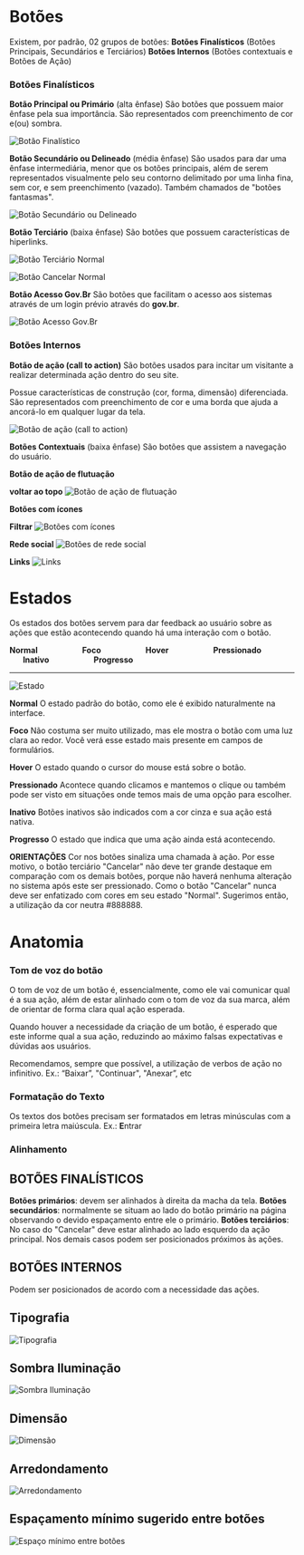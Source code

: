 # Botões

Existem, por padrão, 02 grupos de botões: 
**Botões Finalísticos** (Botões Principais, Secundários e Terciários) 
**Botões Internos** (Botões contextuais e Botões de Ação)

### Botões Finalísticos

**Botão Principal ou Primário** (alta ênfase)
São botões que possuem maior ênfase pela sua importância. São representados com preenchimento de cor e(ou) sombra.

![Botão Finalístico](../../assets/images/components_img/botoes/botao-finalistico.png)

**Botão Secundário ou Delineado** (média ênfase)
São usados para dar uma ênfase intermediária, menor que os botões principais, além de serem representados visualmente pelo seu contorno delimitado por uma linha fina, sem cor, e sem preenchimento (vazado). Também chamados de "botões fantasmas".

![Botão Secundário ou Delineado](../../assets/images/components_img/botoes/botao-secundario.png)

**Botão Terciário** (baixa ênfase)
São botões que possuem características de hiperlinks. 

![Botão Terciário Normal](../../assets/images/components_img/botoes/bt-terciario-normal.png)

![Botão Cancelar Normal](../../assets/images/components_img/botoes/bt-cancelar-normal.png)

**Botão Acesso Gov.Br**
São botões que facilitam o acesso aos sistemas através de um login prévio através do **gov.br**.

![Botão Acesso Gov.Br](../../assets/images/components_img/botoes/botao-acesso-govbr.png)

### Botões Internos

**Botão de ação (call to action)**
São botões usados para incitar um visitante a realizar determinada ação dentro do seu site.

Possue características de construção (cor, forma, dimensão) diferenciada. São representados com preenchimento de cor e uma borda que ajuda a ancorá-lo em qualquer lugar da tela. 

![Botão de ação (call to action)](../../assets/images/components_img/botoes/botao-solicitar.png)

**Botões Contextuais** (baixa ênfase)
São botões que assistem a navegação do usuário.

**Botão de ação de flutuação**

**voltar ao topo** ![Botão de ação de flutuação](../../assets/images/components_img/botoes/botao-flutuante.png)

**Botões com ícones**

**Filtrar** ![Botões com ícones](../../assets/images/components_img/botoes/botao-icone.png)

**Rede social**
![Botões de rede social](../../assets/images/components_img/botoes/botao-rede-social.png)

**Links**
![Links](../../assets/images/components_img/botoes/link.png)

# Estados

Os estados dos botões servem para dar feedback ao usuário sobre as ações que estão acontecendo quando há uma interação com o botão.

**Normal**&nbsp;&nbsp;&nbsp;&nbsp;&nbsp;&nbsp;&nbsp;&nbsp;&nbsp;&nbsp;&nbsp;&nbsp;&nbsp;&nbsp;&nbsp;&nbsp;&nbsp;&nbsp;&nbsp;&nbsp;**Foco**&nbsp;&nbsp;&nbsp;&nbsp;&nbsp;&nbsp;&nbsp;&nbsp;&nbsp;&nbsp;&nbsp;&nbsp;&nbsp;&nbsp;&nbsp;&nbsp;&nbsp;&nbsp;&nbsp;&nbsp;**Hover**&nbsp;&nbsp;&nbsp;&nbsp;&nbsp;&nbsp;&nbsp;&nbsp;&nbsp;&nbsp;&nbsp;&nbsp;&nbsp;&nbsp;&nbsp;&nbsp;&nbsp;&nbsp;&nbsp;&nbsp;**Pressionado**&nbsp;&nbsp;&nbsp;&nbsp;&nbsp;&nbsp;&nbsp;&nbsp;&nbsp;&nbsp;&nbsp;&nbsp;&nbsp;&nbsp;&nbsp;&nbsp;&nbsp;&nbsp;&nbsp;&nbsp;**Inativo**&nbsp;&nbsp;&nbsp;&nbsp;&nbsp;&nbsp;&nbsp;&nbsp;&nbsp;&nbsp;&nbsp;&nbsp;&nbsp;&nbsp;&nbsp;&nbsp;&nbsp;&nbsp;&nbsp;&nbsp;**Progresso**

---

![Estado](../../assets/images/components_img/botoes/botoes-estado.png)

**Normal**
O estado padrão do botão, como ele é exibido naturalmente na interface. 

**Foco**
Não costuma ser muito utilizado, mas ele mostra o botão com uma luz clara ao redor. Você verá esse estado mais presente em campos de formulários.

**Hover**
O estado quando o cursor do mouse está sobre o botão.

**Pressionado**
Acontece quando clicamos e mantemos o clique ou também pode ser visto em situações onde temos mais de uma opção para escolher.

**Inativo**
Botões inativos são indicados com a cor cinza e sua ação está nativa.

**Progresso**
O estado que indica que uma ação ainda está acontecendo.

**ORIENTAÇÕES**
Cor nos botões sinaliza uma chamada à ação. Por esse motivo, o botão terciário "Cancelar" não deve ter grande destaque em comparação com os demais botões, porque não haverá nenhuma alteração no sistema após este ser pressionado. Como o botão "Cancelar" nunca deve ser enfatizado com cores em seu estado "Normal".
Sugerimos então, a utilização da cor neutra #888888.

# Anatomia

### Tom de voz do botão

O tom de voz de um botão é, essencialmente, como ele vai comunicar qual é a sua ação, além de estar alinhado
com o tom de voz da sua marca, além de orientar de forma clara qual ação esperada.

Quando houver a necessidade da criação de um botão, é esperado que este informe qual a sua ação, reduzindo ao máximo falsas expectativas e dúvidas aos usuários.

Recomendamos, sempre que possível, a utilização de verbos de ação no infinitivo.
Ex.: “Baixar”, "Continuar", "Anexar”, etc

### Formatação do Texto

Os textos dos botões precisam ser formatados em letras minúsculas com a primeira letra maiúscula. Ex.: **E**ntrar

### Alinhamento

## BOTÕES FINALÍSTICOS
**Botões primários**: devem ser alinhados à direita da macha da tela.
**Botões secundários**: normalmente se situam ao lado do botão primário na página observando o devido espaçamento entre ele o primário.
**Botões terciários**: No caso do "Cancelar" deve estar alinhado ao lado esquerdo da ação principal. Nos demais casos podem ser posicionados próximos às ações.

## BOTÕES INTERNOS
Podem ser posicionados de acordo com a necessidade das ações.

## Tipografia
![Tipografia](../../assets/images/components_img/botoes/tipografia.png)

## Sombra Iluminação
![Sombra Iluminação](../../assets/images/components_img/botoes/sombra-iluminacao.png)

## Dimensão
![Dimensão](../../assets/images/components_img/botoes/dimensao.png)

## Arredondamento
![Arredondamento](../../assets/images/components_img/botoes/arredondamento.png)

## Espaçamento mínimo sugerido entre botões
![Espaço mínimo entre botões](../../assets/images/components_img/botoes/espaco-minimo-botoes.png)
